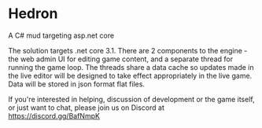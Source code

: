 # Hedron
A C# mud targeting asp.net core

The solution targets .net core 3.1. There are 2 components to the engine - the web admin UI for editing game content, and a separate thread for running the game loop. The threads share a data cache so updates made in the live editor will be designed to take effect appropriately in the live game. Data will be stored in json format flat files.

If you're interested in helping, discussion of development or the game itself, or just want to chat, please join us on Discord at https://discord.gg/BafNmpK
